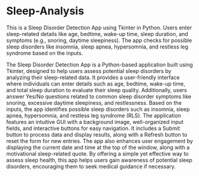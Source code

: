 # Sleep-Analysis
This is a Sleep Disorder Detection App using Tkinter in Python. Users enter sleep-related details like age, bedtime, wake-up time, sleep duration, and symptoms (e.g., snoring, daytime sleepiness). The app checks for possible sleep disorders like insomnia, sleep apnea, hypersomnia, and restless leg syndrome based on the inputs.  


The Sleep Disorder Detection App is a Python-based application built using Tkinter, designed to help users assess potential sleep disorders by analyzing their sleep-related data. It provides a user-friendly interface where individuals can enter details such as age, bedtime, wake-up time, and total sleep duration to evaluate their sleep quality. Additionally, users answer Yes/No questions related to common sleep disorder symptoms like snoring, excessive daytime sleepiness, and restlessness. Based on the inputs, the app identifies possible sleep disorders such as insomnia, sleep apnea, hypersomnia, and restless leg syndrome (RLS). The application features an intuitive GUI with a background image, well-organized input fields, and interactive buttons for easy navigation. It includes a Submit button to process data and display results, along with a Refresh button to reset the form for new entries. The app also enhances user engagement by displaying the current date and time at the top of the window, along with a motivational sleep-related quote. By offering a simple yet effective way to assess sleep health, this app helps users gain awareness of potential sleep disorders, encouraging them to seek medical guidance if necessary.
